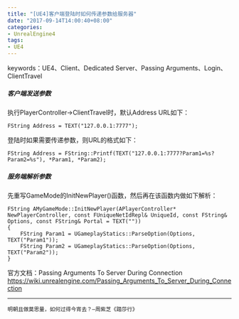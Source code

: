 ```yaml
---
title: "[UE4]客户端登陆时如何传递参数给服务器"
date: "2017-09-14T14:00:40+08:00"
categories:
- UnrealEngine4
tags:
- UE4
---
```


keywords：UE4、Client、Dedicated Server、Passing Arguments、Login、ClientTravel

##### 客户端发送参数
执行PlayerController->ClientTravel时，默认Address URL如下：

    FString Address = TEXT("127.0.0.1:7777");

登陆时如果需要传递参数，则URL的格式如下：

    FString Address = FString::Printf(TEXT("127.0.0.1:7777?Param1=%s?Param2=%s"), *Param1, *Param2);

##### 服务端解析参数

先重写GameMode的InitNewPlayer()函数，然后再在该函数内做如下解析：

    FString AMyGameMode::InitNewPlayer(APlayerController* NewPlayerController, const FUniqueNetIdRepl& UniqueId, const FString& Options, const FString& Portal = TEXT(""))
    {
        FString Param1 = UGameplayStatics::ParseOption(Options, TEXT("Param1"));
        FString Param2 = UGameplayStatics::ParseOption(Options, TEXT("Param2"));
    }

官方文档：Passing Arguments To Server During Connection  
https://wiki.unrealengine.com/Passing_Arguments_To_Server_During_Connection

***
`明朝且做莫思量，如何过得今宵去？—周紫芝《踏莎行》`